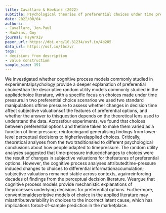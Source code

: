 ```yaml
---
title: Cavallaro & Hawkins (2022)
subtitle: Psychological theories of preferential choices under time pressure are more consistent than descriptive theories
date: 2022/08/04
authors:
- Cavallaro, Jon-Paul
- Hawkins, Guy
journal: PsyArXiv
paper_url: https://doi.org/10.31234/osf.io/4b285
data_url: https://osf.io/tbczv/
tags:
- decisions from description
- value construction
sample_size: 191
---
```


We investigated whether cognitive process models commonly studied in experimentalpsychology provide a deeper explanation of preferential choicesthan the descriptive random utility models commonly studied in the appliedchoice literature, with a specific focus on choices made under time pressure.In two preferential choice scenarios we used two standard manipulations oftime pressure to assess whether changes in decision time affect subjective valuationsof the features of preferential options, and whether the answer to thisquestion depends on the theoretical lens used to understand the data. Acrossfour experiments, we found that choices between preferential options and thetime taken to make them varied as a function of time pressure, reinforcingand generalising findings from lower-level perceptual decisions to higherlevelapplied choices. Critically, theoretical analyses from the two traditionsled to different psychological conclusions about how people adapted to timepressure. The random utility analyses suggested that time-pressure inducedchanges to choices were the result of changes in subjective valuations for thefeatures of preferential options. However, the cognitive process analyses attributedtime-pressure induced changes to choices to differential informationaccumulation; subjective valuations remained stable across contexts, againreinforcing decades of findings from the perceptual decision literature. Weargue that cognitive process models provide mechanistic explanations of theprocesses underlying decisions for preferential options. Furthermore, conventionaldescriptive models of choice in the applied literature may misattributevariability in choices to the incorrect latent cause, which has implications forout-of-sample prediction in the marketplace.

